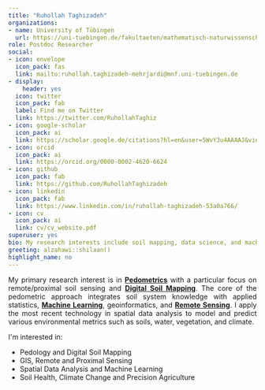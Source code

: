 ```yaml
---
title: "Ruhollah Taghizadeh"
organizations:
- name: University of Tübingen 
  url: https://uni-tuebingen.de/fakultaeten/mathematisch-naturwissenschaftliche-fakultaet/fachbereiche/geowissenschaften/arbeitsgruppen/geographie/forschungsbereich/bodenkunde-und-geomorphologie/work-group/
role: Postdoc Researcher
social:
- icon: envelope
  icon_pack: fas
  link: mailto:ruhollah.taghizadeh-mehrjardi@mnf.uni-tuebingen.de
- display:
    header: yes
  icon: twitter
  icon_pack: fab
  label: Find me on Twitter
  link: https://twitter.com/RuhollahTaghiz
- icon: google-scholar
  icon_pack: ai
  link: https://scholar.google.de/citations?hl=en&user=5WvY3u4AAAAJ&view_op=list_works
- icon: orcid
  icon_pack: ai
  link: https://orcid.org/0000-0002-4620-6624
- icon: github
  icon_pack: fab
  link: https://github.com/RuhollahTaghizadeh
- icon: linkedin
  icon_pack: fab
  link: https://www.linkedin.com/in/ruhollah-taghizadeh-53a0a766/
- icon: cv
  icon_pack: ai
  link: cv/cv_website.pdf
superuser: yes
bio: My research interests include soil mapping, data science, and machine learning 
greeting: alzahawi::shilaan()
highlight_name: no
---
```

<style>
body {
text-align: justify}
</style>
My primary research interest is in [**Pedometrics**](http://pedometrics.org/) with a particular focus on remote/proximal soil sensing and [**Digital Soil Mapping**](https://en.wikipedia.org/wiki/Digital_soil_mapping). The core of the pedometric approach integrates soil system knowledge with applied statistics, [**Machine Learning**](https://en.wikipedia.org/wiki/Machine_learning), geoinformatics, and [**Remote Sensing**](https://en.wikipedia.org/wiki/Remote_sensing). I apply the most recent technology in spatial data analysis to model and predict various environmental metrics such as soils, water, vegetation, and climate. 

I'm interested in:

* Pedology and Digital Soil Mapping
* GIS, Remote and Proximal Sensing 
* Spatial Data Analysis and Machine Learning
* Soil Health, Climate Change and Precision Agriculture 

<center> 


